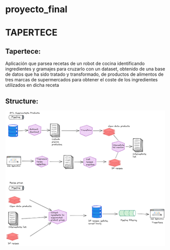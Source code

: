 # proyecto_final
# TAPERTECE

## Tapertece:
Aplicación que parsea recetas de un robot de cocina identificando ingredientes y gramajes para cruzarlo con un dataset, obtenido de una base de datos que ha sido tratado y transformado, de productos de alimentos de tres marcas de supermercados para obtener el coste de los ingredientes utilizados en dicha receta

## Structure:

![Image](datasets/structure.png)